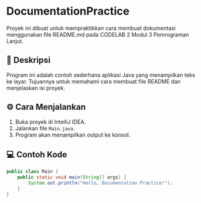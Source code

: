 # DocumentationPractice

Proyek ini dibuat untuk mempraktikkan cara membuat dokumentasi menggunakan file README.md pada CODELAB 2 Modul 3 Pemrograman Lanjut.

## 📖 Deskripsi
Program ini adalah contoh sederhana aplikasi Java yang menampilkan teks ke layar.
Tujuannya untuk memahami cara membuat file README dan menjelaskan isi proyek.

## ⚙️ Cara Menjalankan
1. Buka proyek di IntelliJ IDEA.
2. Jalankan file `Main.java`.
3. Program akan menampilkan output ke konsol.

## 💻 Contoh Kode
```java
public class Main {
    public static void main(String[] args) {
        System.out.println("Hello, Documentation Practice!");
    }
}
